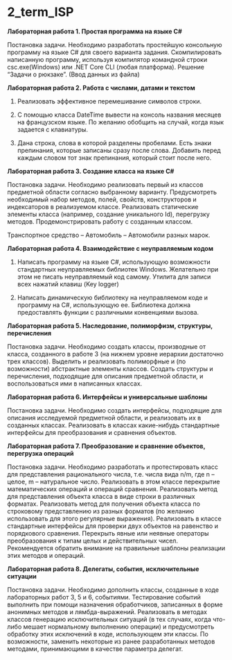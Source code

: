 # 2_term_ISP
**Лабораторная работа 1. Простая программа на языке C#**

Постановка задачи. Необходимо разработать простейшую консольную программу на языке C# для своего варианта задания. Скомпилировать написанную программу, используя компилятор командной строки csc.exe(Windows) или .NET Core CLI (любая платформа).
Решение “Задачи о рюкзаке”. (Ввод данных из файла) 

**Лабораторная работа 2. Работа с числами, датами и текстом**

1) Реализовать эффективное перемешивание символов строки.

2) С помощью класса DateTime вывести на консоль названия месяцев на французском языке. По желанию обобщить на случай, когда язык задается с клавиатуры.

3) Дана строка, слова в которой разделены пробелами. Есть знаки препинания, которые записаны сразу после слова. Добавить перед каждым словом тот знак препинания, который стоит после него.

**Лабораторная работа 3. Создание класса на языке C#**

Постановка задачи. Необходимо реализовать первый из классов предметной области согласно выбранному варианту. Предусмотреть необходимый набор методов, полей, свойств, конструкторов и индексаторов в реализуемом классе. Реализовать статические элементы класса (например, создание уникального Id), перегрузку методов. Продемонстрировать работу с созданным классом.

Транспортное средство – Автомобиль – Автомобили разных марок.


**Лабораторная работа 4. Взаимодействие с неуправляемым кодом**

1) Написать программу на языке C#, использующую возможности стандартных неуправляемых библиотек Windows. Желательно при этом не писать неуправляемый код самому.
Утилита для записи всех нажатий клавиш (Key logger)

2) Написать динамическую библиотеку на неуправляемом коде и программу на C#, использующую ее. Библиотека должна предоставлять функции с различными конвенциями вызова.

**Лабораторная работа 5. Наследование, полиморфизм, структуры, перечисления**

Постановка задачи. Необходимо создать классы, производные от класса, созданного в работе 3 (на нижнем уровне иерархии достаточно трех классов). Выделить и реализовать полиморфные и (по возможности) абстрактные элементы классов. Создать структуры и перечисления, подходящие для описания предметной области, и воспользоваться ими в написанных классах.

**Лабораторная работа 6. Интерфейсы и универсальные шаблоны**

Постановка задачи. Необходимо создать интерфейсы, подходящие для описания исследуемой предметной области, и реализовать их в созданных классах. Реализовать в классах какие-нибудь стандартные интерфейсы для преобразования и сравнения объектов.

**Лабораторная работа 7. Преобразование и сравнение объектов, перегрузка операций**

Постановка задачи. Необходимо разработать и протестировать класс для представления рационального числа, т.е. числа вида n/m, где n – целое, m – натуральное число. Реализовать в этом классе перекрытие математических операций и операций сравнения. Реализовать метод для представления объекта класса в виде строки в различных форматах. Реализовать метод для получения объекта класса по строковому представлению из разных форматов (по желанию использовать для этого регулярные выражения). Реализовать в классе стандартные интерфейсы для проверки двух объектов на равенство и порядкового сравнения. Перекрыть явные или неявные операторы преобразования к типам целых и действительных чисел. Рекомендуется обратить внимание на правильные шаблоны реализации этих методов и операций.

**Лабораторная работа 8. Делегаты, события, исключительные ситуации**

Постановка задачи. Необходимо дополнить классы, созданные в ходе лабораторных работ 3, 5 и 6, событиями. Тестирование событий выполнить при помощи назначения обработчиков, записанных в форме анонимных методов и лямбда-выражений. Реализовать в методах классов генерацию исключительных ситуаций (в тех случаях, когда что-либо мешает нормальному выполнению операции) и предусмотреть обработку этих исключений в коде, использующем эти классы. По возможности, заменить некоторые из ранее разработанных методов методами, принимающими в качестве параметра делегат.
